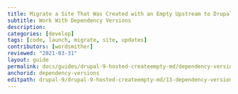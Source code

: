 ```yaml
---
title: Migrate a Site That Was Created with an Empty Upstream to Drupal 9
subtitle: Work With Dependency Versions
description: 
categories: [develop]
tags: [code, launch, migrate, site, updates]
contributors: [wordsmither]
reviewed: "2021-03-31"
layout: guide
permalink: docs/guides/drupal-9-hosted-createempty-md/dependency-versions
anchorid: dependency-versions
editpath: drupal-9/drupal-9-hosted-createempty-md/13-dependency-versions.md
---
```

<Partial file="composer-updating.md" />




